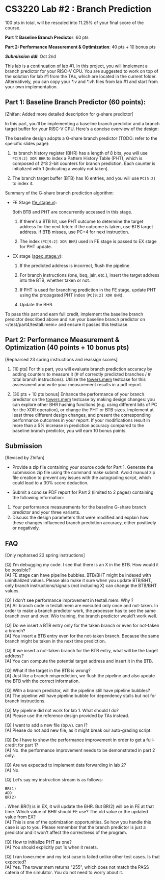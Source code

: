 # CS3220 Lab #2 : Branch Prediction

100 pts in total, will be rescaled into 11.25% of your final score of the course.  

**Part 1: Baseline Branch Predictor**: 60 pts

**Part 2: Performance Measurement & Optimization**: 40 pts + 10 bonus pts

***Submission ddl***: Oct 2nd

This lab is a continuation of lab #1. In this project, you will implement a branch predictor for your RISC-V CPU. You are suggested to work on top of the solution for lab #1 from the TAs, which are located in the current folder. Alternatively, you can copy your *.v and *.vh files from lab #1 and start from your own implementation.

## Part 1: Baseline Branch Predictor (60 points): 

[Zhifan: Added more detailed description for g-share predictor]

In this part, you'll be implementing a baseline branch predictor and a branch target buffer for your RISC-V CPU. Here's a concise overview of the design: 

The baseline design adopts a G-share branch predictor (TODO: refer to the speicific slides page): 

1. Its branch history register (BHR) has a length of 8 bits, you will use `PC[9:2] XOR BHR` to index a Pattern History Table (PHT), which is composed of 2^8 2-bit counters for branch prediction. Each counter is initialized with 1 (indicating a weakly not taken).

2. The branch target buffer (BTB) has 16 entries, and you will use `PC[5:2]` to index it.

Summary of the G-share branch prediction algorithm: 

* FE Stage ([fe_stage.v](fe_stage.v)): 

    Both BTB and PHT are concurrently accessed in this stage. 
    
    1. If there's a BTB hit, use PHT outcome to determine the target address for the next fetch: if the outcome is taken, use BTB target address. If BTB misses, use PC+4 for next instruction. 

    2. The index (`PC[9:2] XOR BHR`) used in FE stage is passed to EX stage for PHT update.

* EX stage ([agex_stage.v](agex_stage.v)): 

    1. If the predicted address is incorrect, flush the pipeline.

    2. For branch instructions (bne, beq, jalr, etc.), insert the target address into the BTB, whether taken or not.
    
    3. If PHT is used for branching prediction in the FE stage, update PHT using the propagated PHT index (`PC[9:2] XOR BHR`). 

    4. Update the BHR. 

To pass this part and earn full credit, implement the baseline branch predictor described above and run your baseline branch predictor on </test/part4/testall.mem> and ensure it passes this testcase.

<!-- **Grading**:
We will check whether </test/part4/testall.mem> is correctly executed or not. 
There won’t be any performance improvement in testall.mem because the final execution time is already fixed by the test code.  With the branch predictor/BTB, your code should finish testall.mem correctly. 

**What to submit:**
**A zip file of your source code. The zip file must contain the following:**
type ```make submit``` will generate a submission.zip. 
Please submit the submission.zip file. Each submission for each group. -->


## Part 2: Performance Measurement & Optimization (40 points + 10 bonus pts)

[Repharsed 23 spring instructions and reassign scores]

1. [10 pts] For this part, you will evaluate branch prediction accuracy by adding counters to measure it (# of correctly predicted branches / # total branch instructions). Utilize the [towers.mem](test/towers/towers.mem) testcase for this assessment and write your measurement results in a pdf report.

2. [30 pts + 10 pts bonus] Enhance the performance of your branch predictor on the [towers.mem](test/towers/towers.mem) testcase by making design changes: you can explore other BHR hashing functions (e.g. using different bits of PC for the XOR operation), or change the PHT or BTB sizes. Implement at least three different design changes, and present the corresponding performance outcomes in your report. If your modifications result in more than a 5% increase in prediction accuracy compared to the baseline branch predictor, you will earn 10 bonus points.

## Submission

[Revised by Zhifan]

+ Provide a zip file containing your source code for Part 1. Generate the submission.zip file using the command make submit. Avoid manual zip file creation to prevent any issues with the autograding script, which could lead to a 30% score deduction.

+ Submit a concise PDF report for Part 2 (limited to 2 pages) containing the following information:
1.  Your performance measurements for the baseline G-share branch predictor and your three variants.
2.  Discuss the design parameters that were modified and explain how these changes influenced branch prediction accuracy, either positively or negatively.

<!-- Your scores will be depending on the performance improvement. If you get more than 5% performance improvement over the baseline configuration, you will receive 2 pts, if not, you will get 1 pt based on your report contents.  
Discuss your design space explorations and write a report about your evaluations. 
Evaluate your design with the provided benchmark and report the performance numbers. 
Please print out cycle count, BP accuracy (# of corrected predicted branch/# branch insts), # taken branches, # not-taken branches. # branches.  The cases are no branch predictor, baseline branch predictor (part-1), and your improved versions. Please show the results those are hurting the performance. 
Please show at least 3 different design changes that you have made in addition to the baseline branch predictor. Total 4 branch predictor's results + no branch predictor's result (project #1).  -->

<!-- **Grading**
The contents of the report will be used for the grading part-2.  
Please discuss what design parameters have you changed and discuss why it changes (good or bad or the same) performance.  


**What to submit** 
Report (max 2 pages) (No need to submit the code again)  -->

## FAQ 

[Only repharsed 23 spring instructions]

[Q]  I’m debugging my code. I see that there is an X in the BTB. How would it be possible? \
[A] FE stage can have pipeline bubbles. BTB/BHT might be indexed with uninitialized values. Please also make it sure when you update BTB/BHT, only branch instructions/signals (not including X) can change the BTB/BHT values.

[Q] I don’t see performance improvement in testall.mem. Why ?  \
[A]  All branch code in testall.mem are executed only once and not-taken. In order to make a branch predictor work, the processor has to see the same branch over and over. W/o training, the branch predictor would’t work well. 

[Q] Do we insert a BTB entry only for the taken branch or even for not-taken a branch? \
[A] You insert a BTB entry even for the not-taken branch. Because the same branch might be taken in the next time prediction. 

[Q] If we insert a not-taken branch for the BTB entry, what will be the target address? \
[A] You can compute the potential target address and insert it in the BTB. 

[Q] What if the target in the BTB is wrong? \
[A] Just like a branch misprediction, we flush the pipeline and also update the BTB with the correct information. 

[Q] With a branch predictor, will the pipeline still have pipeline bubbles?  \
[A] The pipeline will have pipeline bubble for dependency stalls but not for branch instructions. 

[Q] My pipeline did not work for lab 1. What should I do?  \
[A] Please use the reference design provided by TAs instead. 

[Q] I want to add a new file (bp.v). can I? \
[A] Please do not add new file, as it might break our auto-grading script. 

[Q] Do I have to show the performance improvement in order to get a full-credit for part 1? \
[A] No. the performance improvement needs to be demonstrated in part 2 only. 

[Q] Are we expected to implement data forwarding in lab 2? \
[A] No.

[Q] Let’s say my instruction stream is as follows: 
```
BR(1)
ADD
BR(2)
```
. When BR(1) is in EX, it will update the BHR. But BR(2) will be in FE at that time.
Which value of BHR should FE use? The old value or the updated value from EX? \
[A] This is one of the optimization opportunities. So how you handle this case is up to you. Please remember that the branch predictor is just a predictor and it won't affect the correctness of the program. 

[Q] How to initialize PHT as one? \
[A] You should explicitly put 1s when it resets. 

[Q] I ran tower.mem and my test case is failed unlike other test cases. Is that expected?\
[A] Yes. The tower.mem returns "255", which does not match the PASS cateria of the simulator. You do not need to worry about it.
